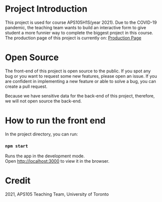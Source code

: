 # Project Introduction

This project is used for course APS105H1S(year 2021). Due to the COVID-19 pandemic, the teaching team wants to build an interactive form to 
give student a more funnier way to complete the biggest project in this course. The production page of this project is currently on: 
[Production Page](http://161.35.225.127:8090/)

# Open Source

The front-end of this project is open source to the public. If you spot any bug or you want to request some new features, please open an issue.
If you are confident in implementing a new feature or able to solve a bug, you can create a pull request.

Because we have sensitive data for the back-end of this project, therefore, we will not open source the back-end.

# How to run the front end

In the project directory, you can run:

### `npm start`

Runs the app in the development mode.\
Open [http://localhost:3000](http://localhost:3000) to view it in the browser.

# Credit

2021, APS105 Teaching Team, University of Toronto